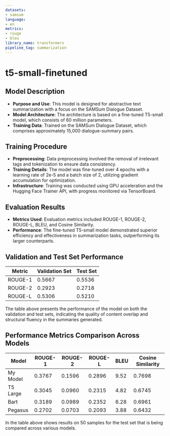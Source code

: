 ```yaml
---
datasets:
- samsum
language:
- en
metrics:
- rouge
- bleu
library_name: transformers
pipeline_tag: summarization
---
```


# t5-small-finetuned

## Model Description
- **Purpose and Use**: This model is designed for abstractive text summarization with a focus on the SAMSum Dialogue Dataset.
- **Model Architecture**: The architecture is based on a fine-tuned T5-small model, which consists of 60 million parameters.
- **Training Data**: Trained on the SAMSum Dialogue Dataset, which comprises approximately 15,000 dialogue-summary pairs.

## Training Procedure
- **Preprocessing**: Data preprocessing involved the removal of irrelevant tags and tokenization to ensure data consistency.
- **Training Details**: The model was fine-tuned over 4 epochs with a learning rate of 2e-5 and a batch size of 2, utilizing gradient accumulation for optimization.
- **Infrastructure**: Training was conducted using GPU acceleration and the Hugging Face Trainer API, with progress monitored via TensorBoard.

## Evaluation Results
- **Metrics Used**: Evaluation metrics included ROUGE-1, ROUGE-2, ROUGE-L, BLEU, and Cosine Similarity.
- **Performance**: The fine-tuned T5-small model demonstrated superior efficiency and effectiveness in summarization tasks, outperforming its larger counterparts.

## Validation and Test Set Performance

| Metric   | Validation Set  | Test Set |
|----------|--------------------|--------------|
| ROUGE-1  | 0.5667              | 0.5536        |
| ROUGE-2  | 0.2923              | 0.2718        |
| ROUGE-L  | 0.5306              | 0.5210        |

The table above presents the performance of the model on both the validation and test sets, indicating the quality of content overlap and structural fluency in the summaries generated.

## Performance Metrics Comparison Across Models

| Model    | ROUGE-1 | ROUGE-2 | ROUGE-L | BLEU | Cosine Similarity |
|----------|---------|---------|---------|------|-------------------|
| My Model | 0.3767  | 0.1596  | 0.2896  | 9.52 | 0.7698            |
| T5 Large | 0.3045  | 0.0960  | 0.2315  | 4.82 | 0.6745            |
| Bart     | 0.3189  | 0.0989  | 0.2352  | 6.28 | 0.6961            |
| Pegasus  | 0.2702  | 0.0703  | 0.2093  | 3.88 | 0.6432            |

In the table above shows results on 50 samples for the test set that is being compared across various models.
